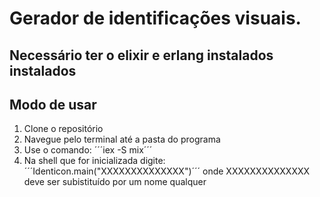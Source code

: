 # Gerador de identificações visuais.

## Necessário ter o elixir e erlang instalados instalados

## Modo de usar
1. Clone o repositório
2. Navegue pelo terminal até a pasta do programa
3. Use o comando:
´´´iex -S mix´´´
4. Na shell que for inicializada digite:
´´´Identicon.main("XXXXXXXXXXXXXX")´´´
 onde XXXXXXXXXXXXXX deve ser subistituído por um nome qualquer
